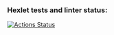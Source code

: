 ### Hexlet tests and linter status:
[![Actions Status](https://github.com/Darejana/qa-engineer-project-85/actions/workflows/hexlet-check.yml/badge.svg)](https://github.com/Darejana/qa-engineer-project-85/actions)